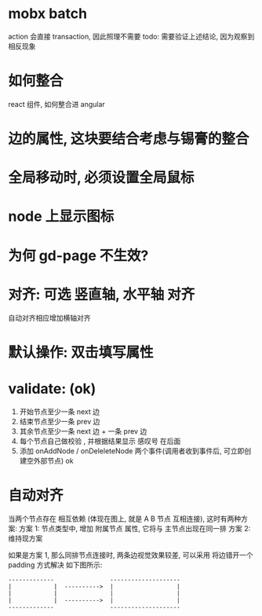 # mobx batch

action 会直接 transaction, 因此照理不需要
todo: 需要验证上述结论, 因为观察到相反现象

# 如何整合

react 组件, 如何整合进 angular

# 边的属性, 这块要结合考虑与锡膏的整合

# 全局移动时, 必须设置全局鼠标

# node 上显示图标

# 为何 gd-page 不生效?

# 对齐: 可选 竖直轴, 水平轴 对齐

自动对齐相应增加横轴对齐

# 默认操作: 双击填写属性

# validate: (ok)

1. 开始节点至少一条 next 边
2. 结束节点至少一条 prev 边
3. 其余节点至少一条 next 边 + 一条 prev 边
4. 每个节点自己做校验 , 并根据结果显示 感叹号 在后面
5. 添加 onAddNode / onDeleleteNode 两个事件(调用者收到事件后, 可立即创建空外部节点) ok

# 自动对齐

当两个节点存在 相互依赖 (体现在图上, 就是 A B 节点 互相连接),
这时有两种方案:
方案 1: 节点类型中, 增加 附属节点 属性, 它将与 主节点出现在同一排
方案 2: 维持现方案

如果是方案 1, 那么同排节点连接时, 两条边视觉效果较差, 可以采用 将边错开一个 padding 方式解决
如下图所示:

```
-------------                --------------------
|            |  ---------->  |                  |
|            |               |                  |
|            |  ---------->  |                  |
-------------                --------------------
```
